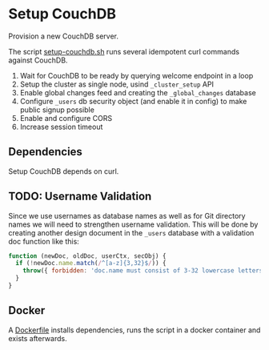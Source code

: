 # Setup CouchDB
Provision a new CouchDB server.

The script [setup-couchdb.sh](setup-couchdb.sh) runs several idempotent curl commands against CouchDB.

1. Wait for CouchDB to be ready by querying welcome endpoint in a loop
1. Setup the cluster as single node, usind `_cluster_setup` API
1. Enable global changes feed and creating the `_global_changes` database
1. Configure `_users` db security object (and enable it in config) to make public signup possible
1. Enable and configure CORS
1. Increase session timeout


## Dependencies
Setup CouchDB depends on curl.


## TODO: Username Validation
Since we use usernames as database names as well as for Git directory names we will need to strengthen username validation. This will be done by creating another design document in the `_users` database with a validation doc function like this:
```js
function (newDoc, oldDoc, userCtx, secObj) {
  if (!newDoc.name.match(/^[a-z]{3,32}$/)) {
    throw({ forbidden: 'doc.name must consist of 3-32 lowercase letters a-z.' })
  }
}
```


## Docker
A [Dockerfile](Dockerfile) installs dependencies, runs the script in a docker container and exists afterwards.
